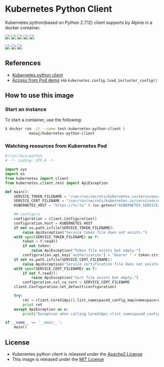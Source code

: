 # Kubernetes Python Client

Kubernetes python(based on Python 2.7.12) client supports by Alpine in a docker container.

[![](https://img.shields.io/badge/Github-thxcode/kubernetes_python_client-orange.svg)](https://github.com/thxcode/kubernetes-python-client)&nbsp;[![](https://img.shields.io/badge/Docker_Hub-maiwj/kubernetes_python_client-orange.svg)](https://hub.docker.com/r/maiwj/kubernetes-python-client)&nbsp;[![](https://img.shields.io/docker/build/maiwj/kubernetes-python-client.svg)](https://hub.docker.com/r/maiwj/kubernetes-python-client)&nbsp;[![](https://img.shields.io/docker/pulls/maiwj/kubernetes-python-client.svg)](https://store.docker.com/community/images/maiwj/kubernetes-python-client)&nbsp;[![](https://img.shields.io/github/license/thxcode/kubernetes-python-client.svg)](https://github.com/thxcode/kubernetes-python-client)

[![](https://images.microbadger.com/badges/image/maiwj/kubernetes-python-client.svg)](https://microbadger.com/images/maiwj/kubernetes-python-client)&nbsp;[![](https://images.microbadger.com/badges/version/maiwj/kubernetes-python-client.svg)](http://microbadger.com/images/maiwj/kubernetes-python-client)&nbsp;[![](https://images.microbadger.com/badges/commit/maiwj/kubernetes-python-client.svg)](http://microbadger.com/images/maiwj/kubernetes-python-client.svg)

## References

- [Kubernetes python client](https://github.com/kubernetes-incubator/client-python/blob/master/kubernetes/README.md)
- [Access from Pod demo](https://github.com/kubernetes-incubator/client-python/blob/master/examples/in_cluster_config.py) via `kubernetes.config.load_incluster_config()`

## How to use this image

### Start an instance

To start a container, use the following:

``` bash
$ docker run -it --name test-kubernetes-python-client \
           maiwj/kubernetes-python-client

```

### Watching resources from Kubernetes Pod

``` python
#!/usr/bin/python
# -*- coding: UTF-8 -*-

import sys
import os
from kubernetes import client
from kubernetes.client.rest import ApiException

def main():
    SERVICE_TOKEN_FILENAME = "/var/run/secrets/kubernetes.io/serviceaccount/token"
    SERVICE_CERT_FILENAME = "/var/run/secrets/kubernetes.io/serviceaccount/ca.crt"
    KUBERNETES_HOST = "https://%s:%s" % (os.getenv("KUBERNETES_SERVICE_HOST"), os.getenv("KUBERNETES_SERVICE_PORT"))

    ## configure 
    configuration = client.Configuration()
    configuration.host = KUBERNETES_HOST
    if not os.path.isfile(SERVICE_TOKEN_FILENAME):
        raise ApiException("Service token file does not exists.")
    with open(SERVICE_TOKEN_FILENAME) as f:
        token = f.read()
        if not token:
            raise ApiException("Token file exists but empty.")
        configuration.api_key['authorization'] = "bearer " + token.strip('\n')
    if not os.path.isfile(SERVICE_CERT_FILENAME):
        raise ApiException("Service certification file does not exists.")
    with open(SERVICE_CERT_FILENAME) as f:
        if not f.read():
            raise ApiException("Cert file exists but empty.")
        configuration.ssl_ca_cert = SERVICE_CERT_FILENAME
    client.Configuration.set_default(configuration)

    try:
        ret = client.CoreV1Api().list_namespaced_config_map(namespace=os.getenv("CHART_NAMESPACE"), field_selector=("metadata.name=%s" % os.getenv("CHART_FULLNAME")), watch=False)
        print ret
    except ApiException as e:
        print("Exception when calling CoreV1Api->list_namespaced_config_map: %s\n" % e)

if __name__ == '__main__':
    main()

```

## License

- Kuberentes python client is released under the [Apache2 License](https://github.com/kubernetes-incubator/client-python/blob/master/LICENSE)
- This image is released under the [MIT License](LICENSE)

